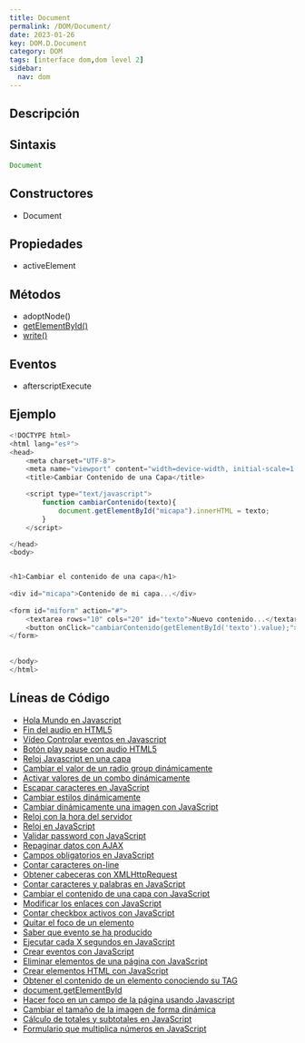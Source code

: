 ```yaml
---
title: Document
permalink: /DOM/Document/
date: 2023-01-26
key: DOM.D.Document
category: DOM
tags: [interface dom,dom level 2]
sidebar:
  nav: dom
---
```


## **Descripción**


## **Sintaxis**


```javascript
Document
```


## **Constructores**

- Document

## Propiedades

- activeElement

## **Métodos**

- adoptNode()
- [getElementById()](https://www.w3api.com/DOM/Document/getElementById/)
- [write()](https://www.w3api.com/DOM/Document/write/)

## Eventos

- afterscriptExecute

## **Ejemplo**


```javascript
<!DOCTYPE html>
<html lang="esº">
<head>
    <meta charset="UTF-8">
    <meta name="viewport" content="width=device-width, initial-scale=1.0">
    <title>Cambiar Contenido de una Capa</title>

    <script type="text/javascript">
        function cambiarContenido(texto){
            document.getElementById("micapa").innerHTML = texto;
        }
    </script>

</head>
<body>


<h1>Cambiar el contenido de una capa</h1>
        
<div id="micapa">Contenido de mi capa...</div>
        
<form id="miform" action="#">
    <textarea rows="10" cols="20" id="texto">Nuevo contenido...</textarea>
    <button onClick="cambiarContenido(getElementById('texto').value);">Cambiar texto</button>
</form>
        
    
</body>
</html>
```


## **Líneas de Código**

- [Hola Mundo en Javascript](https://lineadecodigo.com/javascript/hola-mundo-en-javascript/)
- [Fin del audio en HTML5](https://lineadecodigo.com/html5/fin-del-audio-html5/)
- [Vídeo Controlar eventos en Javascript](https://lineadecodigo.com/javascript/video-controlar-eventos-javascript/)
- [Botón play pause con audio HTML5](https://lineadecodigo.com/html5/boton-play-pause-con-audio-html5/)
- [Reloj Javascript en una capa](https://lineadecodigo.com/javascript/reloj-javascript-en-una-capa/)
- [Cambiar el valor de un radio group dinámicamente](https://lineadecodigo.com/javascript/cambiar-el-valor-de-un-radio-group-dinamicamente/)
- [Activar valores de un combo dinámicamente](https://lineadecodigo.com/javascript/activar-valores-de-un-combo-dinamicamente/)
- [Escapar caracteres en JavaScript](https://lineadecodigo.com/javascript/escapar-caracteres-en-javascript/)
- [Cambiar estilos dinámicamente](https://lineadecodigo.com/javascript/cambiar-estilos-dinamicamente/)
- [Cambiar dinámicamente una imagen con JavaScript](https://lineadecodigo.com/javascript/cambiar-dinamicamente-una-imagen-con-javascript/)
- [Reloj con la hora del servidor](https://lineadecodigo.com/asp/reloj-con-la-hora-del-servidor/)
- [Reloj en JavaScript](https://lineadecodigo.com/javascript/reloj-en-javascript/)
- [Validar password con JavaScript](https://lineadecodigo.com/javascript/validar-password-con-javascript/)
- [Repaginar datos con AJAX](https://lineadecodigo.com/ajax/repaginar-datos-con-ajax/)
- [Campos obligatorios en JavaScript](https://lineadecodigo.com/javascript/campos-obligatorios-en-javascript/)
- [Contar caracteres on-line](https://lineadecodigo.com/javascript/contar-caracteres-on-line/)
- [Obtener cabeceras con XMLHttpRequest](https://lineadecodigo.com/ajax/obtener-cabeceras-con-xmlhttprequest/)
- [Contar caracteres y palabras en JavaScript](https://lineadecodigo.com/javascript/contar-caracteres-y-palabras-en-javascript/)
- [Cambiar el contenido de una capa con JavaScript](https://lineadecodigo.com/javascript/cambiar-el-contenido-de-una-capa-con-javascript/)
- [Modificar los enlaces con JavaScript](https://lineadecodigo.com/javascript/modificar-los-enlaces-con-javascript/)
- [Contar checkbox activos con JavaScript](https://lineadecodigo.com/javascript/contar-checkbox-activos-con-javascript/)
- [Quitar el foco de un elemento](https://lineadecodigo.com/javascript/quitar-el-foco-de-un-elemento/)
- [Saber que evento se ha producido](https://lineadecodigo.com/javascript/saber-que-evento-se-ha-producido/)
- [Ejecutar cada X segundos en JavaScript](https://lineadecodigo.com/javascript/ejecutar-cada-x-segundos-en-javascript/)
- [Crear eventos con JavaScript](https://lineadecodigo.com/javascript/crear-eventos-con-javascript/)
- [Eliminar elementos de una página con JavaScript](https://lineadecodigo.com/javascript/eliminar-elementos-de-una-pagina-con-javascript/)
- [Crear elementos HTML con JavaScript](https://lineadecodigo.com/javascript/crear-elementos-html-con-javascript/)
- [Obtener el contenido de un elemento conociendo su TAG](https://lineadecodigo.com/javascript/obtener-el-contenido-de-un-elemento-conociendo-su-tag/)
- [document.getElementById](https://lineadecodigo.com/javascript/documentgetelementbyid/)
- [Hacer foco en un campo de la página usando Javascript](https://lineadecodigo.com/javascript/hacer-foco-en-un-campo-de-la-pagina-usando-javascript/)
- [Cambiar el tamaño de la imagen de forma dinámica](https://lineadecodigo.com/javascript/cambiar-el-tamano-de-la-imagen-de-forma-dinamica/)
- [Cálculo de totales y subtotales en JavaScript](https://lineadecodigo.com/javascript/calculo-de-totales-y-subtotales-en-javascript/)
- [Formulario que multiplica números en JavaScript](https://lineadecodigo.com/javascript/formulario-que-multiplica-numeros-en-javascript/)
